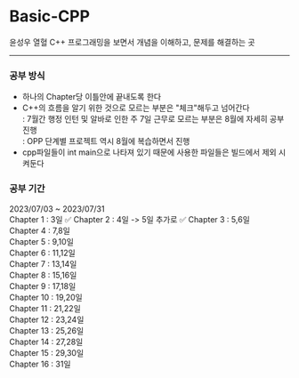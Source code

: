 # Basic-CPP
윤성우 열혈 C++ 프로그래밍을 보면서 개념을 이해하고, 문제를 해결하는 곳
***

### 공부 방식
- 하나의 Chapter당 이틀안에 끝내도록 한다
- C++의 흐름을 알기 위한 것으로 모르는 부분은 "체크"해두고 넘어간다  
   : 7월간  행정 인턴 및 알바로 인한 주 7일 근무로 모르는 부분은 8월에 자세히 공부 진행  
   : OPP 단계별 프로젝트 역시 8월에 복습하면서 진행
- cpp파일들이 int main으로 나타져 있기 때문에 사용한 파일들은 빌드에서 제외 시켜둔다


### 공부 기간
2023/07/03 ~ 2023/07/31  
Chapter 1 : 3일 ✅
Chapter 2 : 4일 -> 5일 추가로 ✅ 
Chapter 3 : 5,6일  
Chapter 4 : 7,8일  
Chapter 5 : 9,10일  
Chapter 6 : 11,12일  
Chapter 7 : 13,14일  
Chapter 8 : 15,16일  
Chapter 9 : 17,18일  
Chapter 10 : 19,20일  
Chapter 11 : 21,22일  
Chapter 12 : 23,24일  
Chapter 13 : 25,26일  
Chapter 14 : 27,28일  
Chapter 15 : 29,30일  
Chapter 16 : 31일  
